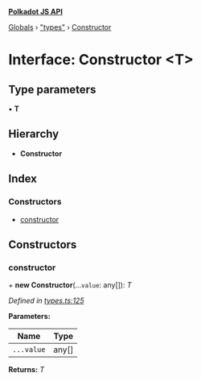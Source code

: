 **[Polkadot JS API](../README.md)**

[Globals](../globals.md) › ["types"](../modules/_types_.md) › [Constructor](_types_.constructor.md)

# Interface: Constructor <**T**>

## Type parameters

▪ **T**

## Hierarchy

* **Constructor**

## Index

### Constructors

* [constructor](_types_.constructor.md#constructor)

## Constructors

###  constructor

\+ **new Constructor**(...`value`: any[]): *T*

*Defined in [types.ts:125](https://github.com/polkadot-js/api/blob/a1a52fb/packages/types/src/types.ts#L125)*

**Parameters:**

Name | Type |
------ | ------ |
`...value` | any[] |

**Returns:** *T*